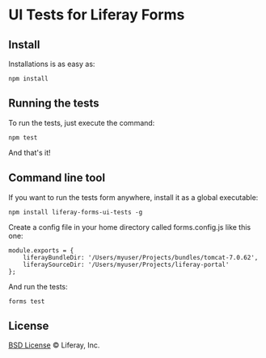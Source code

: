 # UI Tests for Liferay Forms

## Install

Installations is as easy as:

```
npm install
```

## Running the tests

To run the tests, just execute the command:

```
npm test
```

And that's it!

## Command line tool

If you want to run the tests form anywhere, install it as a global executable:

```
npm install liferay-forms-ui-tests -g
```

Create a config file in your home directory called forms.config.js like this one:

```
module.exports = {
    liferayBundleDir: '/Users/myuser/Projects/bundles/tomcat-7.0.62',
    liferaySourceDir: '/Users/myuser/Projects/liferay-portal'
};
```

And run the tests:

```
forms test
```

## License

[BSD License](https://github.com/metal/metal.js/blob/master/LICENSE.md) © Liferay, Inc.